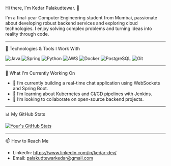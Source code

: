 Hi there, I'm Kedar Palakudtewar. 👋

I'm a final-year Computer Engineering student from Mumbai, passionate about developing robust backend services and exploring cloud technologies. I enjoy solving complex problems and turning ideas into reality through code.

---

🔧 Technologies & Tools I Work With

![Java](https://img.shields.io/badge/Java-ED8B00?style=for-the-badge&logo=java&logoColor=white)
![Spring](https://img.shields.io/badge/Spring-6DB33F?style=for-the-badge&logo=spring&logoColor=white)
![Python](https://img.shields.io/badge/Python-3776AB?style=for-the-badge&logo=python&logoColor=white)
![AWS](https://img.shields.io/badge/AWS-232F3E?style=for-the-badge&logo=amazon-aws&logoColor=white)
![Docker](https://img.shields.io/badge/Docker-2496ED?style=for-the-badge&logo=docker&logoColor=white)
![PostgreSQL](https://img.shields.io/badge/PostgreSQL-4169E1?style=for-the-badge&logo=postgresql&logoColor=white)
![Git](https://img.shields.io/badge/GIT-E44C30?style=for-the-badge&logo=git&logoColor=white)

---

🚀 What I'm Currently Working On

- 🔭 I’m currently building a real-time chat application using WebSockets and Spring Boot.
- 🌱 I’m learning about Kubernetes and CI/CD pipelines with Jenkins.
- 👯 I’m looking to collaborate on open-source backend projects.

---
📊 My GitHub Stats

[![Your's GitHub Stats](https://github-readme-stats.vercel.app/api?username=Kedar935&show_icons=true&theme=radical)](https://github.com/anuraghazra/github-readme-stats)

---
📫 How to Reach Me

- LinkedIn: https://www.linkedin.com/in/kedar-dev/
- Email: palakudtewarkedar@gmail.com
